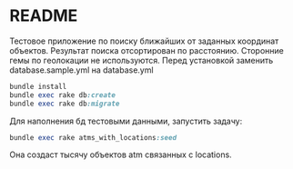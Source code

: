 # README

Тестовое приложение по поиску ближайших от заданных координат объектов.
Результат поиска отсортирован по расстоянию. Сторонние гемы по геолокации не используются.
Перед установкой заменить database.sample.yml на database.yml

```ruby
bundle install
bundle exec rake db:create
bundle exec rake db:migrate
```    

Для наполнения бд тестовыми данными, запустить задачу:

```ruby
bundle exec rake atms_with_locations:seed
```   

Она создаст тысячу объектов atm связанных с locations.